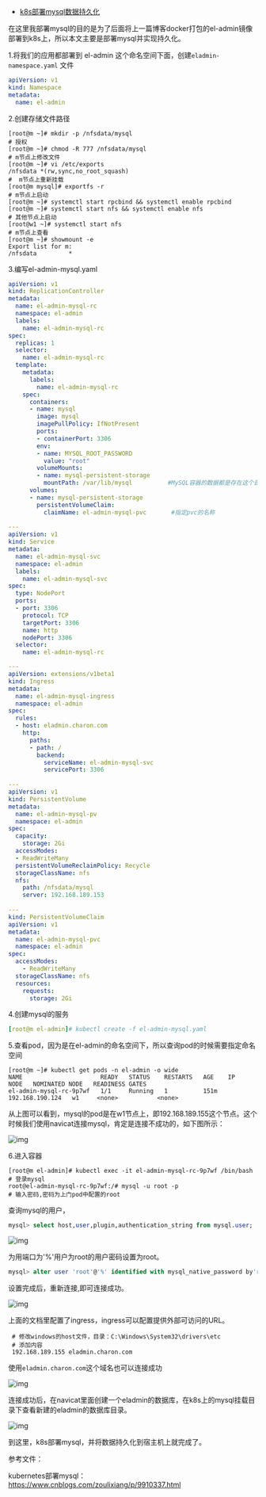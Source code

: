 - [k8s部署mysql数据持久化](https://www.cnblogs.com/pluto-charon/p/14411780.html)



在这里我部署mysql的目的是为了后面将上一篇博客docker打包的el-admin镜像部署到k8s上，所以本文主要是部署mysql并实现持久化。

1.将我们的应用都部署到 el-admin 这个命名空间下面，创建`eladmin-namespace.yaml` 文件

```yaml
apiVersion: v1
kind: Namespace
metadata:
  name: el-admin
```

2.创建存储文件路径

```shell
[root@m ~]# mkdir -p /nfsdata/mysql
# 授权
[root@m ~]# chmod -R 777 /nfsdata/mysql
# m节点上修改文件
[root@m ~]# vi /etc/exports
/nfsdata *(rw,sync,no_root_squash)
#  m节点上重新挂载
[root@m mysql]# exportfs -r
# m节点上启动
[root@m ~]# systemctl start rpcbind && systemctl enable rpcbind
[root@m ~]# systemctl start nfs && systemctl enable nfs
# 其他节点上启动
[root@w1 ~]# systemctl start nfs
# m节点上查看
[root@m ~]# showmount -e 
Export list for m:
/nfsdata         *
```

3.编写el-admin-mysql.yaml

```yaml
apiVersion: v1
kind: ReplicationController
metadata:
  name: el-admin-mysql-rc
  namespace: el-admin
  labels:
    name: el-admin-mysql-rc
spec:
  replicas: 1
  selector:
    name: el-admin-mysql-rc
  template:
    metadata:
      labels: 
        name: el-admin-mysql-rc
    spec:
      containers:
      - name: mysql
        image: mysql
        imagePullPolicy: IfNotPresent
        ports:
        - containerPort: 3306
        env:
        - name: MYSQL_ROOT_PASSWORD
          value: "root"
        volumeMounts:
        - name: mysql-persistent-storage
          mountPath: /var/lib/mysql          #MySQL容器的数据都是存在这个目录的，要对这个目录做数据持久化
      volumes:
      - name: mysql-persistent-storage
        persistentVolumeClaim:
          claimName: el-admin-mysql-pvc       #指定pvc的名称
 
---
apiVersion: v1
kind: Service
metadata:
  name: el-admin-mysql-svc
  namespace: el-admin
  labels: 
    name: el-admin-mysql-svc
spec:
  type: NodePort
  ports:
  - port: 3306
    protocol: TCP
    targetPort: 3306
    name: http
    nodePort: 3306
  selector:
    name: el-admin-mysql-rc

---
apiVersion: extensions/v1beta1
kind: Ingress
metadata:
  name: el-admin-mysql-ingress
  namespace: el-admin
spec:
  rules:
  - host: eladmin.charon.com
    http:
      paths:
      - path: / 
        backend:
          serviceName: el-admin-mysql-svc
          servicePort: 3306
          
---
apiVersion: v1
kind: PersistentVolume
metadata:
  name: el-admin-mysql-pv
  namespace: el-admin
spec:
  capacity:
    storage: 2Gi 
  accessModes:
  - ReadWriteMany 
  persistentVolumeReclaimPolicy: Recycle 
  storageClassName: nfs
  nfs: 
    path: /nfsdata/mysql
    server: 192.168.189.153
  
---
kind: PersistentVolumeClaim
apiVersion: v1
metadata:
  name: el-admin-mysql-pvc
  namespace: el-admin
spec:
  accessModes:
    - ReadWriteMany
  storageClassName: nfs  
  resources:
    requests:
      storage: 2Gi
```

4.创建mysql的服务

```yaml
[root@m el-admin]# kubectl create -f el-admin-mysql.yaml 
```

5.查看pod，因为是在el-admin的命名空间下，所以查询pod的时候需要指定命名空间

```shell
[root@m ~]# kubectl get pods -n el-admin -o wide
NAME                      READY   STATUS    RESTARTS   AGE    IP                NODE   NOMINATED NODE   READINESS GATES
el-admin-mysql-rc-9p7wf   1/1     Running   1          151m   192.168.190.124   w1     <none>           <none>
```

从上图可以看到，mysql的pod是在w1节点上，即192.168.189.155这个节点。这个时候我们使用navicat连接mysql，肯定是连接不成功的，如下图所示：

![img](https://img2020.cnblogs.com/blog/1459011/202102/1459011-20210218144601745-674730311.png)

6.进入容器

```shell
[root@m el-admin]# kubectl exec -it el-admin-mysql-rc-9p7wf /bin/bash
# 登录mysql
root@el-admin-mysql-rc-9p7wf:/# mysql -u root -p
# 输入密码,密码为上门pod中配置的root
```

查询mysql的用户，

```sql
mysql> select host,user,plugin,authentication_string from mysql.user;
```

![img](https://img2020.cnblogs.com/blog/1459011/202102/1459011-20210218144625637-910992293.png)

为用端口为'%'用户为root的用户密码设置为root。

```sql
mysql> alter user 'root'@'%' identified with mysql_native_password by'root';
```

设置完成后，重新连接,即可连接成功。

![img](https://img2020.cnblogs.com/blog/1459011/202102/1459011-20210218144642375-975168137.png)

上面的文档里配置了ingress，ingress可以配置提供外部可访问的URL。

```shell
 # 修改windows的host文件，目录：C:\Windows\System32\drivers\etc
 # 添加内容
 192.168.189.155 eladmin.charon.com
```

使用`eladmin.charon.com`这个域名也可以连接成功

![img](https://img2020.cnblogs.com/blog/1459011/202102/1459011-20210218144703106-339485844.png)

连接成功后，在navicat里面创建一个eladmin的数据库，在k8s上的mysql挂载目录下查看新建的eladmin的数据库目录。

![img](https://img2020.cnblogs.com/blog/1459011/202102/1459011-20210218144719009-1560552968.png)

到这里，k8s部署mysql，并将数据持久化到宿主机上就完成了。

参考文件：

kubernetes部署mysql：https://www.cnblogs.com/zoulixiang/p/9910337.html
